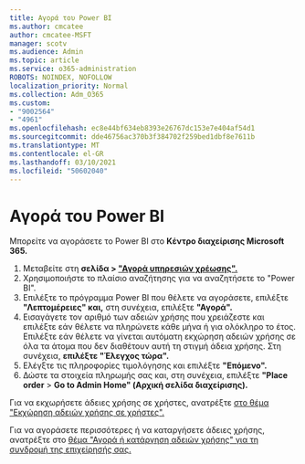 ```yaml
---
title: Αγορά του Power BI
ms.author: cmcatee
author: cmcatee-MSFT
manager: scotv
ms.audience: Admin
ms.topic: article
ms.service: o365-administration
ROBOTS: NOINDEX, NOFOLLOW
localization_priority: Normal
ms.collection: Adm_O365
ms.custom:
- "9002564"
- "4961"
ms.openlocfilehash: ec8e44bf634eb8393e26767dc153e7e404af54d1
ms.sourcegitcommit: dde46756ac370b3f384702f259bed1dbf8e7611b
ms.translationtype: MT
ms.contentlocale: el-GR
ms.lasthandoff: 03/10/2021
ms.locfileid: "50602040"
---
```

# <a name="purchase-power-bi"></a>Αγορά του Power BI

Μπορείτε να αγοράσετε το Power BI στο **Κέντρο διαχείρισης Microsoft 365.**

1. Μεταβείτε στη **σελίδα > ["Αγορά υπηρεσιών χρέωσης".](https://go.microsoft.com/fwlink/p/?linkid=868433)**
2. Χρησιμοποιήστε το πλαίσιο αναζήτησης για να αναζητήσετε το "Power BI".
3. Επιλέξτε το πρόγραμμα Power BI που θέλετε να αγοράσετε, επιλέξτε **"Λεπτομέρειες" και,** στη συνέχεια, επιλέξτε **"Αγορά".**
4. Εισαγάγετε τον αριθμό των αδειών χρήσης που χρειάζεστε και επιλέξτε εάν θέλετε να πληρώνετε κάθε μήνα ή για ολόκληρο το έτος. Επιλέξτε εάν θέλετε να γίνεται αυτόματη εκχώρηση αδειών χρήσης σε όλα τα άτομα που δεν διαθέτουν αυτή τη στιγμή άδεια χρήσης. Στη συνέχεια, **επιλέξτε "Έλεγχος τώρα".**
5. Ελέγξτε τις πληροφορίες τιμολόγησης και επιλέξτε **"Επόμενο".**
6. Δώστε τα στοιχεία πληρωμής σας και, στη συνέχεια, επιλέξτε **"Place order**  >  **Go to Admin Home" (Αρχική σελίδα διαχείρισης).**

Για να εκχωρήσετε άδειες χρήσης σε χρήστες, ανατρέξτε [στο θέμα "Εκχώρηση αδειών χρήσης σε χρήστες".](https://docs.microsoft.com/microsoft-365/admin/manage/assign-licenses-to-users)

Για να αγοράσετε περισσότερες ή να καταργήσετε άδειες χρήσης, ανατρέξτε στο [θέμα "Αγορά ή κατάργηση αδειών χρήσης" για τη συνδρομή της επιχείρησής σας.](https://docs.microsoft.com/microsoft-365/commerce/licenses/buy-licenses)
